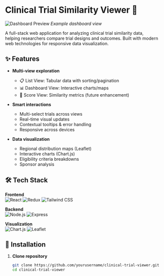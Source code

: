 # Clinical Trial Similarity Viewer 🔬

![Dashboard Preview](..\public\images\dashboard-preview.png) *Example dashboard view*

A full-stack web application for analyzing clinical trial similarity data, helping researchers compare trial designs and outcomes. Built with modern web technologies for responsive data visualization.

## ✨ Features

- **Multi-view exploration**  
  - 📋 List View: Tabular data with sorting/pagination
  - 📊 Dashboard View: Interactive charts/maps
  - 🔢 Score View: Similarity metrics (future enhancement)

- **Smart interactions**
  - Multi-select trials across views
  - Real-time visual updates
  - Contextual tooltips & error handling
  - Responsive across devices

- **Data visualization**
  - Regional distribution maps (Leaflet)
  - Interactive charts (Chart.js)
  - Eligibility criteria breakdowns
  - Sponsor analysis

## 🛠 Tech Stack

**Frontend**  
![React](https://img.shields.io/badge/-React-61DAFB?logo=react&logoColor=white)
![Redux](https://img.shields.io/badge/-Redux-764ABC?logo=redux&logoColor=white)
![Tailwind CSS](https://img.shields.io/badge/-Tailwind_CSS-38B2AC?logo=tailwind-css&logoColor=white)

**Backend**  
![Node.js](https://img.shields.io/badge/-Node.js-339933?logo=node.js&logoColor=white)
![Express](https://img.shields.io/badge/-Express-000000?logo=express&logoColor=white)

**Visualization**  
![Chart.js](https://img.shields.io/badge/-Chart.js-FF6384?logo=chart.js&logoColor=white)
![Leaflet](https://img.shields.io/badge/-Leaflet-199900?logo=leaflet&logoColor=white)

## 🚀 Installation

1. **Clone repository**
   ```bash
   git clone https://github.com/yourusername/clinical-trial-viewer.git
   cd clinical-trial-viewer